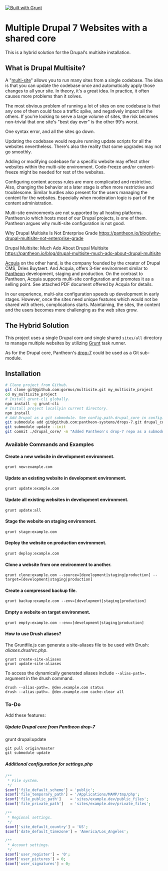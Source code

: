 [![Built with Grunt](https://cdn.gruntjs.com/builtwith.png)](http://gruntjs.com/)

# Multiple Drupal 7 Websites with a shared core
This is a hybrid solution for the Drupal's multisite installation.

## What is Drupal Multisite?
A "[multi-site](https://www.drupal.org/documentation/install/multi-site)" allows you to run many sites from a single codebase. The idea is that you can update the codebase once and automatically apply those changes to all your site. In theory, it's a great idea. In practice, it often causes more problems than it solves.

The most obvious problem of running a lot of sites on one codebase is that any one of them could face a traffic spike, and negatively impact all the others. If you're looking to serve a large volume of sites, the risk becomes non-trivial that one site's "best day ever" is the other 99's worst.

One syntax error, and all the sites go down.

Updating the codebase would require running update scripts for all the websites nevertheless. There's also the reality that some upgrades may not go smoothly.

Adding or modifying codebase for a specific website may effect other websites within the multi-site environment. Code-freeze and/or content-freeze might be needed for rest of the websites.

Configuring content access rules are more complicated and restrictive. Also, changing the behavior at a later stage is often more restrictive and troublesome. Similar hurdles also present for the users managing the content for the websites. Especially when moderation logic is part of the content administration.

Multi-site environments are not supported by all hosting platforms. Pantheon.io which hosts most of our Drupal projects, is one of them. Pantheon argues why multi-site configuration is not good. 

Why Drupal Multisite Is Not Enterprise Grade
https://pantheon.io/blog/why-drupal-multisite-not-enterprise-grade

Drupal Multisite: Much Ado About Drupal Multisite
https://pantheon.io/blog/drupal-multisite-much-ado-about-drupal-multisite

[Acquia](http://www.acquia.com) on the other hand, is the company founded by the creator of Drupal CMS, Dries Buytaert. And Acquia, offers 3-tier environment similar to [Pantheon](https://pantheon.io) development, staging and production. On the contrast to Pantheon, Acquia supports multi-site configuration and promotes it as a selling point. See attached PDF document offered by Acquia for details.

In our experience, multi-site configuration speeds up development in early stages. However, once the sites need unique features which would not be shared with others, complications starts. Maintaining, the sites, the content and the users becomes more challenging as the web sites grow.

## The Hybrid Solution
This project uses a single Drupal core and single shared ```sites/all``` directory to manage multiple websites by utilizing [Grunt](http://gruntjs.com/) task runner.

As for the Drupal core, Pantheon's [drop-7](https://github.com/pantheon-systems/drops-7) could be used as a Git sub-module.

## Installation

```bash
# Clone project from Github.
git clone git@github.com:gormus/multisite.git my_multisite_project
cd my_multisite_project
# Install grunt-cli globally.
npm install -g grunt-cli
# Install project locallyin current directory.
npm install
# Add Drupal as a git submodule. See config.path.drupal_core in config.json for the desired Drupal core directory.
git submodule add git@github.com:pantheon-systems/drops-7.git drupal_core
git submodule update --init
git commit ./drupal_core/ -m "Added Pantheon's drop-7 repo as a submodule."
```

### Available Commands and Examples

#### Create a new website in development environment.
```grunt new:example.com```

#### Update an existing website in development environment.
```grunt update:example.com```

#### Update all existing websites in development environment.
```grunt update:all```

#### Stage the website on staging environment.
```grunt stage:example.com```

#### Deploy the website on production environment.
```grunt deploy:example.com```

#### Clone a website from one environment to another.
```grunt clone:example.com --source=[development|staging|production] --target=[development|staging|production]```

#### Create a compressed backup file.
``` grunt backup:example.com --env=[development|staging|production] ```

#### Empty a website on target environment.
``` grunt empty:example.com --env=[development|staging|production] ```

#### How to use Drush aliases?
The Gruntfile.js can generate a site-aliases file to be used with Drush: _aliases.drushrc.php_. 
```
grunt create-site-aliases
grunt update-site-aliases
```

To access the dynamically generated aliases include ```--alias-path=.``` argument in the drush command.
```
drush --alias-path=. @dev.example.com status
drush --alias-path=. @dev.example.com cache-clear all
```

### To-Do
Add these features:

##### Update Drupal core from Pantheon drop-7
grunt drupal:update
```
git pull origin/master
git submodule update
```

##### Additional configuration for settings.php
```php
/**
 * File system.
 */
$conf['file_default_scheme'] = 'public';
$conf['file_temporary_path'] = '/Applications/MAMP/tmp/php';
$conf['file_public_path']    = 'sites/example.dev/public_files';
$conf['file_private_path']   = 'sites/example.dev/private_files';

/**
 * Regional settings.
 */
$conf['site_default_country'] = 'US';
$conf['date_default_timezone'] = 'America/Los_Angeles';

/**
 * Account settings.
 */
$conf['user_register'] = '0';
$conf['user_pictures'] = 0;
$conf['user_signatures'] = 0;
```
